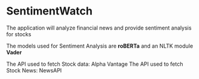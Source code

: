 # SentimentWatch
The application will analyze financial news and provide sentiment analysis for stocks

The models used for Sentiment Analysis are **roBERTa** and an NLTK module **Vader**

The API used to fetch Stock data: Alpha Vantage
The API used to fetch Stock News: NewsAPI
